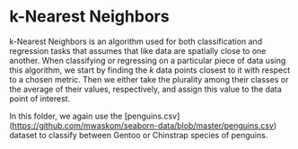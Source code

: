 # k-Nearest Neighbors

k-Nearest Neighbors is an algorithm used for both classification and regression tasks that assumes that like data are spatially close to one another. When classifying or regressing on a particular piece of data using this algorithm, we start by finding the *k* data points closest to it with respect to a chosen metric. Then we either take the plurality among their classes or the average of their values, respectively, and assign this value to the data point of interest.

In this folder, we again use the [penguins.csv] (https://github.com/mwaskom/seaborn-data/blob/master/penguins.csv) dataset to classify between Gentoo or Chinstrap species of penguins.